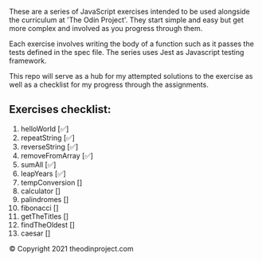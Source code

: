 These are a series of JavaScript exercises intended to be used alongside the curriculum at 'The Odin Project'. They start simple and easy but get more complex and involved as you progress through them.

Each exercise involves writing the body of a function such as it passes the tests
defined in the spec file. The series uses Jest as Javascript testing framework.

This repo will serve as a hub for my attempted solutions to the exercise as well as a checklist for my progress through the assignments.

## Exercises checklist:

1.  helloWorld [✅]
2.  repeatString [✅]
3.  reverseString [✅]
4.  removeFromArray [✅]
5.  sumAll [✅]
6.  leapYears [✅]
7.  tempConversion []
8.  calculator []
9.  palindromes []
10. fibonacci []
11. getTheTitles []
12. findTheOldest []
13. caesar []

© Copyright 2021 theodinproject.com
